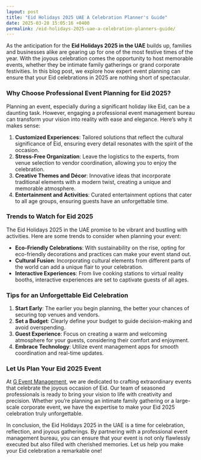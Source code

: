 ```yaml
---
layout: post
title: "Eid Holidays 2025 UAE A Celebration Planner's Guide"
date: 2025-03-28 15:05:16 +0400
permalink: /eid-holidays-2025-uae-a-celebration-planners-guide/
---
```



As the anticipation for the **Eid Holidays 2025 in the UAE** builds up, families and businesses alike are gearing up for one of the most festive times of the year. With the joyous celebration comes the opportunity to host memorable events, whether they be intimate family gatherings or grand corporate festivities. In this blog post, we explore how expert event planning can ensure that your Eid celebrations in 2025 are nothing short of spectacular.

### Why Choose Professional Event Planning for Eid 2025?

Planning an event, especially during a significant holiday like Eid, can be a daunting task. However, engaging a professional event management bureau can transform your vision into reality with ease and elegance. Here’s why it makes sense:

1. **Customized Experiences**: Tailored solutions that reflect the cultural significance of Eid, ensuring every detail resonates with the spirit of the occasion.
2. **Stress-Free Organization**: Leave the logistics to the experts, from venue selection to vendor coordination, allowing you to enjoy the celebration.
3. **Creative Themes and Décor**: Innovative ideas that incorporate traditional elements with a modern twist, creating a unique and memorable atmosphere.
4. **Entertainment and Activities**: Curated entertainment options that cater to all age groups, ensuring guests have an unforgettable time.

### Trends to Watch for Eid 2025

The Eid Holidays 2025 in the UAE promise to be vibrant and bustling with activities. Here are some trends to consider when planning your event:

- **Eco-Friendly Celebrations**: With sustainability on the rise, opting for eco-friendly decorations and practices can make your event stand out.
- **Cultural Fusion**: Incorporating cultural elements from different parts of the world can add a unique flair to your celebration.
- **Interactive Experiences**: From live cooking stations to virtual reality booths, interactive experiences are set to captivate guests of all ages.

### Tips for an Unforgettable Eid Celebration

1. **Start Early**: The earlier you begin planning, the better your chances of securing top venues and vendors.
2. **Set a Budget**: Clearly define your budget to guide decision-making and avoid overspending.
3. **Guest Experience**: Focus on creating a warm and welcoming atmosphere for your guests, considering their comfort and enjoyment.
4. **Embrace Technology**: Utilize event management apps for smooth coordination and real-time updates.

### Let Us Plan Your Eid 2025 Event

At [G Event Management](https://geventm.com/), we are dedicated to crafting extraordinary events that celebrate the joyous occasion of Eid. Our team of seasoned professionals is ready to bring your vision to life with creativity and precision. Whether you’re planning an intimate family gathering or a large-scale corporate event, we have the expertise to make your Eid 2025 celebration truly unforgettable.

In conclusion, the Eid Holidays 2025 in the UAE is a time for celebration, reflection, and joyous gatherings. By partnering with a professional event management bureau, you can ensure that your event is not only flawlessly executed but also filled with cherished memories. Let us help you make your Eid celebration a remarkable one!